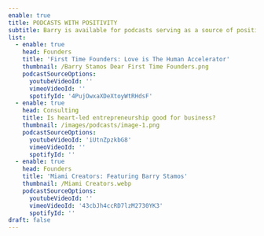 ```yaml
---
enable: true
title: PODCASTS WITH POSITIVITY
subtitle: Barry is available for podcasts serving as a source of positivity.
list:
  - enable: true
    head: Founders
    title: 'First Time Founders: Love is The Human Accelerator'
    thumbnail: /Barry Stamos Dear First Time Founders.png
    podcastSourceOptions: 
      youtubeVideoId: ''
      vimeoVideoId: ''
      spotifyId: '4PujOwxaXDeXtoyWtRHdsF'
  - enable: true
    head: Consulting
    title: Is heart-led entrepreneurship good for business?
    thumbnail: /images/podcasts/image-1.png
    podcastSourceOptions: 
      youtubeVideoId: 'iUtnZpzkbG8'
      vimeoVideoId: ''
      spotifyId: ''
  - enable: true
    head: Founders
    title: 'Miami Creators: Featuring Barry Stamos'
    thumbnail: /Miami Creators.webp
    podcastSourceOptions: 
      youtubeVideoId: ''
      vimeoVideoId: '43cbJh4ccRD7lzM2730YK3'
      spotifyId: ''       
draft: false
---
```

